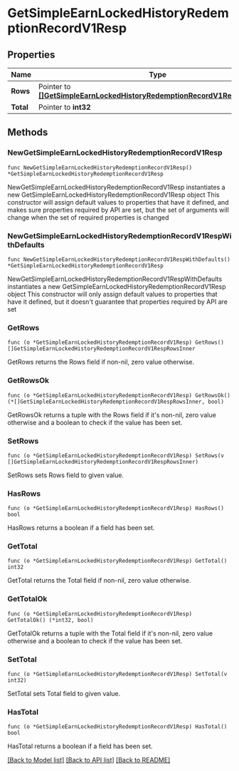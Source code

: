 # GetSimpleEarnLockedHistoryRedemptionRecordV1Resp

## Properties

Name | Type | Description | Notes
------------ | ------------- | ------------- | -------------
**Rows** | Pointer to [**[]GetSimpleEarnLockedHistoryRedemptionRecordV1RespRowsInner**](GetSimpleEarnLockedHistoryRedemptionRecordV1RespRowsInner.md) |  | [optional] 
**Total** | Pointer to **int32** |  | [optional] 

## Methods

### NewGetSimpleEarnLockedHistoryRedemptionRecordV1Resp

`func NewGetSimpleEarnLockedHistoryRedemptionRecordV1Resp() *GetSimpleEarnLockedHistoryRedemptionRecordV1Resp`

NewGetSimpleEarnLockedHistoryRedemptionRecordV1Resp instantiates a new GetSimpleEarnLockedHistoryRedemptionRecordV1Resp object
This constructor will assign default values to properties that have it defined,
and makes sure properties required by API are set, but the set of arguments
will change when the set of required properties is changed

### NewGetSimpleEarnLockedHistoryRedemptionRecordV1RespWithDefaults

`func NewGetSimpleEarnLockedHistoryRedemptionRecordV1RespWithDefaults() *GetSimpleEarnLockedHistoryRedemptionRecordV1Resp`

NewGetSimpleEarnLockedHistoryRedemptionRecordV1RespWithDefaults instantiates a new GetSimpleEarnLockedHistoryRedemptionRecordV1Resp object
This constructor will only assign default values to properties that have it defined,
but it doesn't guarantee that properties required by API are set

### GetRows

`func (o *GetSimpleEarnLockedHistoryRedemptionRecordV1Resp) GetRows() []GetSimpleEarnLockedHistoryRedemptionRecordV1RespRowsInner`

GetRows returns the Rows field if non-nil, zero value otherwise.

### GetRowsOk

`func (o *GetSimpleEarnLockedHistoryRedemptionRecordV1Resp) GetRowsOk() (*[]GetSimpleEarnLockedHistoryRedemptionRecordV1RespRowsInner, bool)`

GetRowsOk returns a tuple with the Rows field if it's non-nil, zero value otherwise
and a boolean to check if the value has been set.

### SetRows

`func (o *GetSimpleEarnLockedHistoryRedemptionRecordV1Resp) SetRows(v []GetSimpleEarnLockedHistoryRedemptionRecordV1RespRowsInner)`

SetRows sets Rows field to given value.

### HasRows

`func (o *GetSimpleEarnLockedHistoryRedemptionRecordV1Resp) HasRows() bool`

HasRows returns a boolean if a field has been set.

### GetTotal

`func (o *GetSimpleEarnLockedHistoryRedemptionRecordV1Resp) GetTotal() int32`

GetTotal returns the Total field if non-nil, zero value otherwise.

### GetTotalOk

`func (o *GetSimpleEarnLockedHistoryRedemptionRecordV1Resp) GetTotalOk() (*int32, bool)`

GetTotalOk returns a tuple with the Total field if it's non-nil, zero value otherwise
and a boolean to check if the value has been set.

### SetTotal

`func (o *GetSimpleEarnLockedHistoryRedemptionRecordV1Resp) SetTotal(v int32)`

SetTotal sets Total field to given value.

### HasTotal

`func (o *GetSimpleEarnLockedHistoryRedemptionRecordV1Resp) HasTotal() bool`

HasTotal returns a boolean if a field has been set.


[[Back to Model list]](../README.md#documentation-for-models) [[Back to API list]](../README.md#documentation-for-api-endpoints) [[Back to README]](../README.md)


